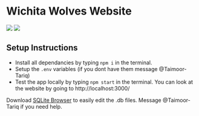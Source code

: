 # Wichita Wolves Website
[![](https://img.shields.io/badge/version-1.0.0-brightgreen?style=flat-square)]()
[![](https://img.shields.io/badge/contributers-1-blue?style=flat-square)]()

## Setup Instructions
* Install all dependancies by typing `npm i` in the terminal.
* Setup the `.env` variables (if you dont have them message @Taimoor-Tariq)
* Test the app locally by typing `npm start` in the terminal. You can look at the website by going to http://localhost:3000/

Download [SQLite Browser](https://sqlitebrowser.org/dl/) to easily edit the .db files. Message @Taimoor-Tariq if you need help.
